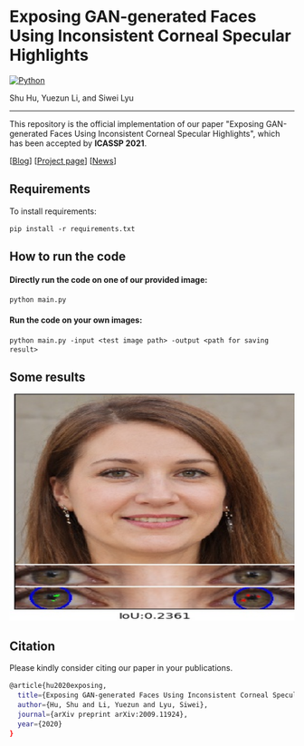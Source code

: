 # Exposing GAN-generated Faces Using Inconsistent Corneal Specular Highlights
[![Python](https://img.shields.io/badge/python-3.6-blue.svg)](https://www.python.org/)

Shu Hu, Yuezun Li, and Siwei Lyu
_________________

This repository is the official implementation of our paper 
"Exposing GAN-generated Faces Using Inconsistent Corneal Specular Highlights", 
which has been accepted by **ICASSP 2021**. 

[<a href="https://medium.com/@heizi.lyu/to-tell-lies-look-into-the-eyes-634bc889866a" target="_blank">Blog</a>] 
[<a href="https://cse.buffalo.edu/ubmdfl/projects/GAN_detect_iris/GAN_Iris.html" target="_blank">Project page</a>] 
[<a href="http://www.buffalo.edu/ubnow/stories/2021/03/deepfake-o-meter.html" target="_blank">News</a>]

## Requirements

To install requirements:

```setup
pip install -r requirements.txt
```

## How to run the code

#### Directly run the code on one of our provided image:

```setup
python main.py
```

#### Run the code on your own images:

```setup
python main.py -input <test image path> -output <path for saving result>
```

## Some results
<p align="center">
    <img src="outputs/seed000000_iris_final.jpg" height="400" width= "800">
</p>

## Citation
Please kindly consider citing our paper in your publications. 
```bash
@article{hu2020exposing,
  title={Exposing GAN-generated Faces Using Inconsistent Corneal Specular Highlights},
  author={Hu, Shu and Li, Yuezun and Lyu, Siwei},
  journal={arXiv preprint arXiv:2009.11924},
  year={2020}
}
```
